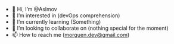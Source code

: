 - 👋 Hi, I’m @Aslmov
- 👀 I’m interested in (devOps comprehension)
- 🌱 I’m currently learning (Something)
- 💞️ I’m looking to collaborate on (nothing special for the moment)
- 📫 How to reach me (morguen.dev@gmail.com)

<!---
Aslmov/Aslmov is a ✨ special ✨ repository because its `README.md` (this file) appears on your GitHub profile.
You can click the Preview link to take a look at your changes.
--->

